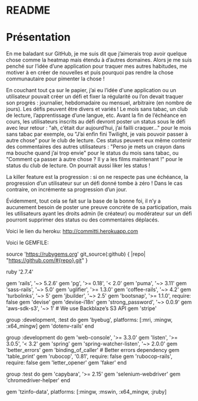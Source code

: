 # README

# Présentation

En me baladant sur GitHub, je me suis dit que j’aimerais trop avoir quelque chose comme la heatmap mais étendu à d’autres domaines. Alors je me suis penché sur l’idée d’une application pour traquer mes autres habitudes, me motiver à en créer de nouvelles et puis pourquoi pas rendre la chose communautaire pour pimenter la chose !

En couchant tout ça sur le papier, j’ai eu l’idée d'une application ou un utilisateur pouvait créer un défi et fixer la régularité ou l’on devait traquer son progrès : journalier, hebdomadaire ou mensuel, arbitraire (en nombre de jours). Les défis peuvent être divers et variés ! Le mois sans tabac, un club de lecture, l’apprentissage d’une langue, etc. Avant la fin de l’échéance en cours, les utilisateurs inscrits au défi devront poster un status sous le défi avec leur retour : "ah, c’était dur aujourd’hui, j’ai failli craquer..." pour le mois sans tabac par exemple, ou "J’ai enfin fini Twilight, je vais pouvoir passer à autre chose" pour le club de lecture. Ces status peuvent eux même contenir des commentaires des autres utilisateurs : "Perso je mets un crayon dans ma bouche quand j’ai trop envie" pour le status du mois sans tabac, ou "Comment ça passer à autre chose ? Il y a les films maintenant !" pour le status du club de lecture. On pourrait aussi liker les status !

La killer feature est la progression : si on ne respecte pas une échéance, la progression d’un utilisateur sur un défi donné tombe à zéro ! Dans le cas contraire, on incrémente sa progression d’un jour.

Évidemment, tout cela se fait sur la base de la bonne foi, il n’y a aucunement besoin de poster une preuve concrète de sa participation, mais les utilisateurs ayant les droits admin (le créateur) ou modérateur sur un défi pourront supprimer des status ou des commentaires déplacés.



Voici le lien du heroku:  http://committi.herokuapp.com

Voici le GEMFILE: 

source 'https://rubygems.org'
git_source(:github) { |repo| "https://github.com/#{repo}.git" }

ruby '2.7.4'

gem 'rails', '~> 5.2.6'
gem 'pg', '>= 0.18', '< 2.0'
gem 'puma', '~> 3.11'
gem 'sass-rails', '~> 5.0'
gem 'uglifier', '>= 1.3.0'
gem 'coffee-rails', '~> 4.2'
gem 'turbolinks', '~> 5'
gem 'jbuilder', '~> 2.5'
gem 'bootsnap', '>= 1.1.0', require: false
gem 'devise'
gem 'devise-i18n'
gem 'strong_password', '~> 0.0.9'
gem 'aws-sdk-s3', '~> 1' # We use Backblaze’s S3 API
gem 'stripe'

group :development, :test do
  gem 'byebug', platforms: [:mri, :mingw, :x64_mingw]
  gem 'dotenv-rails'
end

group :development do
  gem 'web-console', '>= 3.3.0'
  gem 'listen', '>= 3.0.5', '< 3.2'
  gem 'spring'
  gem 'spring-watcher-listen', '~> 2.0.0'
  gem 'better_errors'
  gem 'binding_of_caller' # Better errors dependency
  gem 'table_print'
  gem 'rubocop', '0.81', require: false
  gem 'rubocop-rails', require: false
  gem 'letter_opener'
  gem 'faker'
end

group :test do
  gem 'capybara', '>= 2.15'
  gem 'selenium-webdriver'
  gem 'chromedriver-helper'
end

gem 'tzinfo-data', platforms: [:mingw, :mswin, :x64_mingw, :jruby]

